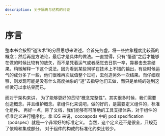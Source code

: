```yaml
---
description: 关于隔离与结构的讨论
---
```


# 序言

整本书会按照“道法术”的分层思想来讲述。会首先务虚，将一些抽象程度比较高的概念；然后再是方法论，最后才是具体的做法。一直觉得，只有“悟道”之后才能够在做的时候比较有的放矢，而不是凭着运气或者感觉去日拱一卒，靠暴击去拿结果。稍微解释一下这个说法，因为看到某些同学在技术上不错的输出，有些时候运气的成分多了一些，他们很难再次赋值整个过程，去创造另外一次结果。而仔细观察，则发现可能是没有什么高度抽象的“道”去指导他们去做，而只是单纯的碰到这样做可以拿结果而已。

而对于架构来讲， 为了能够更好的贯彻“概念完整性”。其实很多时候，我们需要创造概念。并且维护概念。拿组件化来说吧，做的好的，是需要定义组件的，标准化组件。 再好一点，除了文档，我们能够有可落地的工具支撑体系，对于组件的标准定义进行程序化。拿 iOS 来说，cocoapods 中的 pod specification （podspec）就是一个非常好的标准定义。 当然，这个定义还不是很全，只规范了依赖和集成部分。 对于组件的构成的标准化约束比较少。
